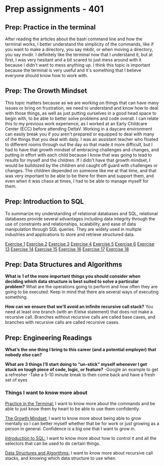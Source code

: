 # Prep assignments - 401

## Prep: Practice in the terminal

After reading the articles about the bash command line and how the terminal works, I better understand the simplicity of the commands, like if you want to make a directory, you say mkdir, or when moving a directory, you say mvdir. I definitely like the terminal now that I understand it, but at first, I was very hesitant and a bit scared to just mess around with it because I didn't want to mess anything up. I think this topic is important because the terminal is very useful and it's something that I believe everyone should know how to work with.

## Prep: The Growth Mindset

This topic matters because as we are working on things that can have many issues or bring on frustration, we need to understand and know how to deal with those things, as well as just putting ourselves in a good head space to begin with, to be able to better solve problems and code overall. I can relate this to my previous work experience, as I worked at an Early Childcare Center (ECC) before attending DeltaV. Working in a daycare environment can easily break you if you aren't prepared or equipped to deal with many of the things that you deal with daily. I was an assistant teacher who floated to different rooms through out the day so that made it more difficult, but I had to have that growth mindset of embracing challenges and changes, and putting in effort with each child because I know that was going to lead to results for myself and the children. If I didn't have that growth mindset, I would be bulldozed by the children and caught off guard with challenges or changes. The children depended on someone like me at that time, and that was very important to be able to be there for them and support them, and even when it was chaos at times, I had to be able to manage myself for them.

## Prep: Introduction to SQL

To summarize my understanding of relational databases and SQL, relational databases provide several advantages including data integrity through the use of constraints and relationships, scalability, and ease of data manipulation through SQL queries. They are widely used in multiple industries and applications to store and retrieve structured data.

[Exercise 1](images/exercise1.png)
[Exercise 2](images/exercise2.png)
[Exercise 3](images/exercise3.png)
[Exercise 4](images/exercise4.png)
[Exercise 5](images/exercise5.png)
[Exercise 6](images/exercise6.png)
[Exercise 13](images/exercise13.png)
[Exercise 14](images/exercise14.png)
[Exercise 15](images/exercise15.png)
[Exercise 16](images/exercise16.png)
[Exercise 17](images/exercise17.png)
[Exercise 18](images/exercise18.png)

## Prep: Data Structures and Algorithms

**What is 1 of the more important things you should consider when deciding which data structure is best suited to solve a particular problem?**
What are the operations going to perform and how often they are going to be executed. Keep in mind that there are several ways of executing something.

**How can we ensure that we’ll avoid an infinite recursive call stack?**
You need at least one branch (with an if/else statement) that does not make a recursive call. Branches without recursive calls are called base cases, and branches with recursive calls are called recursive cases.

## Prep: Engineering Readings

**What’s the one thing I bring to this career (and a potential employer) that nobody else can?**

**What are 3 things I’ll start doing to “un-stick” myself whenever I get stuck on tough piece of code, logic, or feature?**
-Google an example to get a refresher
-Take a 5-10 minute break to then come back and have a fresh set of eyes

### Things I want to know more about

<u>Practice in the Terminal:</u> I want to know more about the commands and be able to just know them by heart to be able to use them confidently.

<u>The Growth Mindset:</u> I want to know more about being able to grow mentally so I can better myself whether that be for work or just growing as a person in general. Confidence is a big one that I want to grow in.

<u>Introduction to SQL:</u> I want to know more about how to control it and all the selectors that can be used to do certain things.

<u>Data Structures and Algorithms:</u> I want to know more about recursive call stacks, and knowing which data structure to use when.
